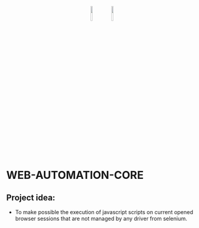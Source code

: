 <p style="text-align:center;">
  <img src="https://cdn.jsdelivr.net/gh/devicons/devicon/icons/nodejs/nodejs-original-wordmark.svg" width="10%" />
  <img src="https://cdn.jsdelivr.net/gh/devicons/devicon/icons/javascript/javascript-plain.svg" width="10%" />
</p>

# WEB-AUTOMATION-CORE

## Project idea:
 - To make possible the execution of javascript scripts on current opened browser sessions that are not managed by any driver from selenium.
